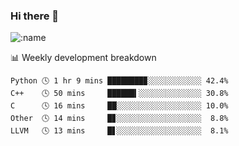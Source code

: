 ### Hi there 👋

<!--
**lv2020/lv2020** is a ✨ _special_ ✨ repository because its `README.md` (this file) appears on your GitHub profile.

Here are some ideas to get you started:

- 🔭 I’m currently working on ...
- 🌱 I’m currently learning ...
- 👯 I’m looking to collaborate on ...
- 🤔 I’m looking for help with ...
- 💬 Ask me about ...
- 📫 How to reach me: ...
- 😄 Pronouns: ...
- ⚡ Fun fact: ...
-->
![:name](https://count.getloli.com/get/@:lv2020)
 <!-- waka-box start -->
📊 Weekly development breakdown
```text
Python 🕓 1 hr 9 mins ████████▉░░░░░░░░░░░░ 42.4%
C++    🕓 50 mins     ██████▍░░░░░░░░░░░░░░ 30.8%
C      🕓 16 mins     ██░░░░░░░░░░░░░░░░░░░ 10.0%
Other  🕓 14 mins     █▊░░░░░░░░░░░░░░░░░░░  8.8%
LLVM   🕓 13 mins     █▋░░░░░░░░░░░░░░░░░░░  8.1%
```
<!-- Powered by https://github.com/YouEclipse/waka-box-go . -->
<!-- waka-box end -->
